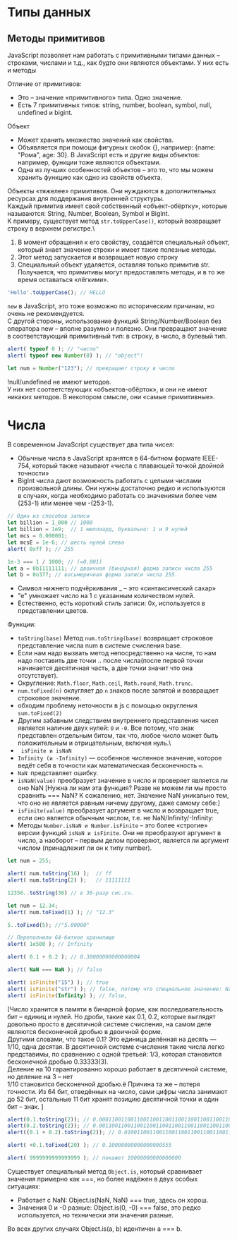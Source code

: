 # Типы данных

## Методы примитивов

JavaScript позволяет нам работать с примитивными типами данных – строками, числами и т.д., как будто они являются объектами. У них есть и методы

Отличие от примитивов:
- Это – значение «примитивного» типа. Одно значение.
- Есть 7 примитивных типов: string, number, boolean, symbol, null, undefined и bigint.

Объект
- Может хранить множество значений как свойства.
- Объявляется при помощи фигурных скобок {}, например: {name: "Рома", age: 30}. В JavaScript есть и другие виды объектов: например, функции тоже являются объектами.
- Одна из лучших особенностей объектов – это то, что мы можем хранить функцию как одно из свойств объекта.
  
Объекты «тяжелее» примитивов. Они нуждаются в дополнительных ресурсах для поддержания внутренней структуры.\
Каждый примитив имеет свой собственный «объект-обёртку», которые называются: String, Number, Boolean, Symbol и BigInt.\
К примеру, существует метод `str.toUpperCase()`, который возвращает строку в верхнем регистре.\
1) В момент обращения к его свойству, создаётся специальный объект, который знает значение строки и имеет такие полезные методы.
2) Этот метод запускается и возвращает новую строку
3) Специальный объект удаляется, оставляя только примитив str.\
Получается, что примитивы могут предоставлять методы, и в то же время оставаться «лёгкими».
```js
'Hello'.toUpperCase(); // HELLO
```
`new` в JavaScript, это тоже возможно по историческим причинам, но очень не рекомендуется.\
С другой стороны, использование функций String/Number/Boolean без оператора new – вполне разумно и полезно. Они превращают значение в соответствующий примитивный тип: в строку, в число, в булевый тип.
```js
alert( typeof 0 ); // "число"
alert( typeof new Number(0) ); // "object"!

let num = Number("123"); // превращает строку в число
```
!null/undefined не имеют методов.\
У них нет соответствующих «объектов-обёрток», и они не имеют никаких методов. В некотором смысле, они «самые примитивные».

# Числа
В современном JavaScript существует два типа чисел:
- Обычные числа в JavaScript хранятся в 64-битном формате IEEE-754, который также называют «числа с плавающей точкой двойной точности» 
- BigInt числа дают возможность работать с целыми числами произвольной длины. Они нужны достаточно редко и используются в случаях, когда необходимо работать со значениями более чем (253-1) или менее чем -(253-1).
```js
// Один из способов записи
let billion = 1_000 // 1000
let billion = 1e9;  // 1 миллиард, буквально: 1 и 9 нулей
let mcs = 0.000001;
let mcsE = 1e-6; // шесть нулей слева
alert( 0xff ); // 255

1e-3 === 1 / 1000; // (=0.001)
let a = 0b11111111; // двоичная (бинарная) форма записи числа 255
let b = 0o377; // восьмеричная форма записи числа 255.
```
- Символ нижнего подчёркивания _ – это «синтаксический сахар»
- "e" умножает число на 1 с указанным количеством нулей.
- Естественно, есть короткий стиль записи: 0x, используется в представлении цветов.

Функции:
- `toString(base)` Метод `num.toString(base)` возвращает строковое представление числа num в системе счисления base.
- Если нам надо вызвать метод непосредственно на числе, то нам надо поставить две точки .. после числа(после первой точки начинается десятичная часть, а две точки значит что она отсутствует).
- Округление: `Math.floor`, `Math.ceil`, `Math.round`, `Math.trunc`.
- `num.toFixed(n)` оклугляет до `n` знаков после запятой и возвращает строковое значение.
- обходим проблему неточности в js с помощью округления `sum.toFixed(2)`
- Другим забавным следствием внутреннего представления чисел является наличие двух нулей: `0` и `-0`. Все потому, что знак представлен отдельным битом, так что, любое число может быть положительным и отрицательным, включая нуль.\
- ` isFinite и isNaN`
- `Infinity (и -Infinity)` — особенное численное значение, которое ведёт себя в точности как математическая бесконечность `∞`.
- `NaN `представляет ошибку.
- `isNaN(value)` преобразует значение в число и проверяет является ли оно NaN
[Нужна ли нам эта функция? Разве не можем ли мы просто сравнить === NaN? К сожалению, нет. Значение NaN уникально тем, что оно не является равным ничему другому, даже самому себе:]
- `isFinite(value)` преобразует аргумент в число и возвращает true, если оно является обычным числом, т.е. не NaN/Infinity/-Infinity:
- Методы `Number.isNaN и Number.isFinite` – это более «строгие» версии функций `isNaN и isFinite`. Они не преобразуют аргумент в число, а наоборот – первым делом проверяют, является ли аргумент числом (принадлежит ли он к типу number).
```js
let num = 255;

alert( num.toString(16) );  // ff
alert( num.toString(2) );   // 11111111

12356..toString(36) // в 36-разр сис.сч.

let num = 12.34;
alert( num.toFixed(1) ); // "12.3"

5..toFixed(5); //"5.00000" 

// Переполнили 64-битное хранилище
alert( 1e500 ); // Infinity 

alert( 0.1 + 0.2 ); // 0.30000000000000004

alert( NaN === NaN ); // false

alert( isFinite("15") ); // true
alert( isFinite("str") ); // false, потому что специальное значение: NaN
alert( isFinite(Infinity) ); // false, 
```
[Число хранится в памяти в бинарной форме, как последовательность бит – единиц и нулей. Но дроби, такие как 0.1, 0.2, которые выглядят довольно просто в десятичной системе счисления, на самом деле являются бесконечной дробью в двоичной форме.\
Другими словами, что такое 0.1? Это единица делённая на десять — 1/10, одна десятая. В десятичной системе счисления такие числа легко представимы, по сравнению с одной третьей: 1/3, которая становится бесконечной дробью 0.33333(3).\
Деление на 10 гарантированно хорошо работает в десятичной системе, но деление на 3 – нет\
1/10 становится бесконечной дробью.ё
Причина та же – потеря точности. Из 64 бит, отведённых на число, сами цифры числа занимают до 52 бит, остальные 11 бит хранят позицию десятичной точки и один бит – знак. ]

```js
alert(0.1.toString(2)); // 0.0001100110011001100110011001100110011001100110011001101
alert(0.2.toString(2)); // 0.001100110011001100110011001100110011001100110011001101
alert((0.1 + 0.2).toString(2)); // 0.0100110011001100110011001100110011001100110011001101

alert( +0.1.toFixed(20) ); // 0.10000000000000000555

alert( 9999999999999999 ); // покажет 10000000000000000
```
Существует специальный метод `Object.is`, который сравнивает значения примерно как ===, но более надёжен в двух особых ситуациях:
- Работает с NaN: Object.is(NaN, NaN) === true, здесь он хорош.
- Значения 0 и -0 разные: Object.is(0, -0) === false, это редко используется, но технически эти значения разные.
  
Во всех других случаях Object.is(a, b) идентичен a === b.

```js
```

```js
```


```js
```